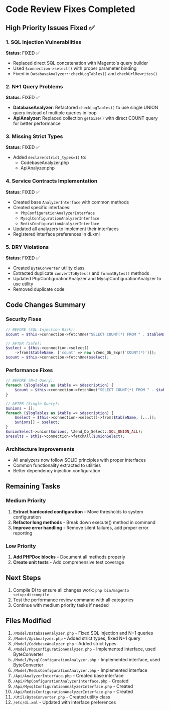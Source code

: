 # Code Review Fixes Completed

## High Priority Issues Fixed ✅

### 1. SQL Injection Vulnerabilities
**Status**: FIXED ✅
- Replaced direct SQL concatenation with Magento's query builder
- Used `$connection->select()` with proper parameter binding
- Fixed in `DatabaseAnalyzer::checkLogTables()` and `checkUrlRewrites()`

### 2. N+1 Query Problems
**Status**: FIXED ✅
- **DatabaseAnalyzer**: Refactored `checkLogTables()` to use single UNION query instead of multiple queries in loop
- **ApiAnalyzer**: Replaced collection `getSize()` with direct COUNT query for better performance

### 3. Missing Strict Types
**Status**: FIXED ✅
- Added `declare(strict_types=1)` to:
  - CodebaseAnalyzer.php
  - ApiAnalyzer.php

### 4. Service Contracts Implementation
**Status**: FIXED ✅
- Created base `AnalyzerInterface` with common methods
- Created specific interfaces:
  - `PhpConfigurationAnalyzerInterface`
  - `MysqlConfigurationAnalyzerInterface`
  - `RedisConfigurationAnalyzerInterface`
- Updated all analyzers to implement their interfaces
- Registered interface preferences in di.xml

### 5. DRY Violations
**Status**: FIXED ✅
- Created `ByteConverter` utility class
- Extracted duplicate `convertToBytes()` and `formatBytes()` methods
- Updated PhpConfigurationAnalyzer and MysqlConfigurationAnalyzer to use utility
- Removed duplicate code

## Code Changes Summary

### Security Fixes
```php
// BEFORE (SQL Injection Risk):
$count = $this->connection->fetchOne("SELECT COUNT(*) FROM " . $tableName);

// AFTER (Safe):
$select = $this->connection->select()
    ->from($tableName, ['count' => new \Zend_Db_Expr('COUNT(*)')]);
$count = $this->connection->fetchOne($select);
```

### Performance Fixes
```php
// BEFORE (N+1 Query):
foreach ($logTables as $table => $description) {
    $count = $this->connection->fetchOne("SELECT COUNT(*) FROM " . $tableName);
}

// AFTER (Single Query):
$unions = [];
foreach ($logTables as $table => $description) {
    $select = $this->connection->select()->from($tableName, [...]);
    $unions[] = $select;
}
$unionSelect->union($unions, \Zend_Db_Select::SQL_UNION_ALL);
$results = $this->connection->fetchAll($unionSelect);
```

### Architecture Improvements
- All analyzers now follow SOLID principles with proper interfaces
- Common functionality extracted to utilities
- Better dependency injection configuration

## Remaining Tasks

### Medium Priority
1. **Extract hardcoded configuration** - Move thresholds to system configuration
2. **Refactor long methods** - Break down execute() method in command
3. **Improve error handling** - Remove silent failures, add proper error reporting

### Low Priority
1. **Add PHPDoc blocks** - Document all methods properly
2. **Create unit tests** - Add comprehensive test coverage

## Next Steps

1. Compile DI to ensure all changes work: `php bin/magento setup:di:compile`
2. Test the performance review command with all categories
3. Continue with medium priority tasks if needed

## Files Modified

1. `/Model/DatabaseAnalyzer.php` - Fixed SQL injection and N+1 queries
2. `/Model/ApiAnalyzer.php` - Added strict types, fixed N+1 query
3. `/Model/CodebaseAnalyzer.php` - Added strict types
4. `/Model/PhpConfigurationAnalyzer.php` - Implemented interface, used ByteConverter
5. `/Model/MysqlConfigurationAnalyzer.php` - Implemented interface, used ByteConverter
6. `/Model/RedisConfigurationAnalyzer.php` - Implemented interface
7. `/Api/AnalyzerInterface.php` - Created base interface
8. `/Api/PhpConfigurationAnalyzerInterface.php` - Created
9. `/Api/MysqlConfigurationAnalyzerInterface.php` - Created
10. `/Api/RedisConfigurationAnalyzerInterface.php` - Created
11. `/Util/ByteConverter.php` - Created utility class
12. `/etc/di.xml` - Updated with interface preferences